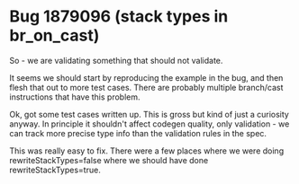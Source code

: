 # Bug 1879096 (stack types in br_on_cast)

So - we are validating something that should not validate.

It seems we should start by reproducing the example in the bug, and then flesh that out to more test cases. There are probably multiple branch/cast instructions that have this problem.

Ok, got some test cases written up. This is gross but kind of just a curiosity anyway. In principle it shouldn't affect codegen quality, only validation - we can track more precise type info than the validation rules in the spec.

This was really easy to fix. There were a few places where we were doing rewriteStackTypes=false where we should have done rewriteStackTypes=true.
